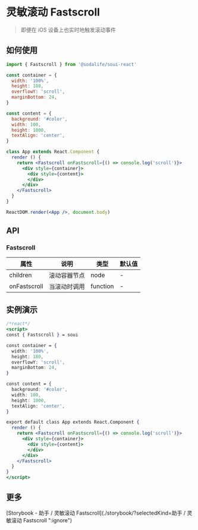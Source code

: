 # 灵敏滚动 Fastscroll
> 即便在 iOS 设备上也实时地触发滚动事件

## 如何使用
```jsx
import { Fastscroll } from '@sodalife/soui-react'

const container = {
  width: '100%',
  height: 180,
  overflowY: 'scroll',
  marginBottom: 24,
}

const content = {
  background: '#color',
  width: 100,
  height: 1000,
  textAlign: 'center',
}

class App extends React.Component {
  render () {
    return <Fastscroll onFastscroll={() => console.log('scroll')}>
      <div style={container}>
        <div style={content}>
        </div>
      </div>
    </Fastscroll>
  }
}

ReactDOM.render(<App />, document.body)
```


## API
### Fastscroll
|     属性     |     说明     |   类型   | 默认值 |
| ------------ | ------------ | -------- | ------ |
| children     | 滚动容器节点 | node     | -      |
| onFastscroll | 当滚动时调用 | function | -      |


## 实例演示
```jsx
/*react*/
<script>
const { Fastscroll } = soui

const container = {
  width: '100%',
  height: 180,
  overflowY: 'scroll',
  marginBottom: 24,
}

const content = {
  background: '#color',
  width: 100,
  height: 1000,
  textAlign: 'center',
}

export default class App extends React.Component {
  render () {
    return <Fastscroll onFastscroll={() => console.log('scroll')}>
      <div style={container}>
        <div style={content}>
        </div>
      </div>
    </Fastscroll>
  }
}
</script>
```


## 更多
[Storybook - 助手 / 灵敏滚动 Fastscroll](./storybook/?selectedKind=助手 / 灵敏滚动 Fastscroll ":ignore")
